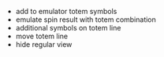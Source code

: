 - add to emulator totem symbols
- emulate spin result with totem combination
- additional symbols on totem line
- move totem line
- hide regular view
